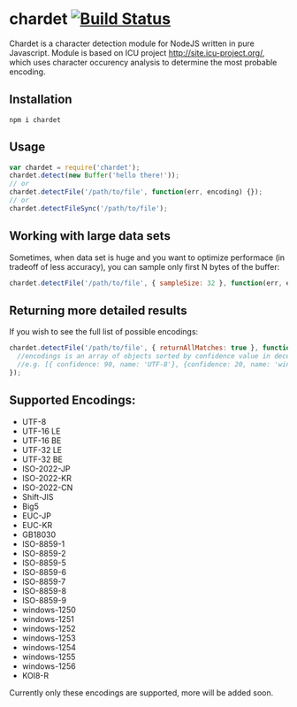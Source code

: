 
chardet [![Build Status](https://travis-ci.org/runk/node-chardet.png)](https://travis-ci.org/runk/node-chardet)
=====

Chardet is a character detection module for NodeJS written in pure Javascript.
Module is based on ICU project http://site.icu-project.org/, which uses character
occurency analysis to determine the most probable encoding.

## Installation

```
npm i chardet
```

## Usage

```javascript
var chardet = require('chardet');
chardet.detect(new Buffer('hello there!'));
// or
chardet.detectFile('/path/to/file', function(err, encoding) {});
// or
chardet.detectFileSync('/path/to/file');
```

## Working with large data sets

Sometimes, when data set is huge and you want to optimize performace (in tradeoff of less accuracy), 
you can sample only first N bytes of the buffer:

```javascript
chardet.detectFile('/path/to/file', { sampleSize: 32 }, function(err, encoding) {});
```

## Returning more detailed results

If you wish to see the full list of possible encodings:
```javascript
chardet.detectFile('/path/to/file', { returnAllMatches: true }, function(err, encodings) {
  //encodings is an array of objects sorted by confidence value in decending order
  //e.g. [{ confidence: 90, name: 'UTF-8'}, {confidence: 20, name: 'windows-1252', lang: 'fr'}]
});
```

## Supported Encodings:

* UTF-8
* UTF-16 LE
* UTF-16 BE
* UTF-32 LE
* UTF-32 BE
* ISO-2022-JP
* ISO-2022-KR
* ISO-2022-CN
* Shift-JIS
* Big5
* EUC-JP
* EUC-KR
* GB18030
* ISO-8859-1
* ISO-8859-2
* ISO-8859-5
* ISO-8859-6
* ISO-8859-7
* ISO-8859-8
* ISO-8859-9
* windows-1250
* windows-1251
* windows-1252
* windows-1253
* windows-1254
* windows-1255
* windows-1256
* KOI8-R

Currently only these encodings are supported, more will be added soon.
